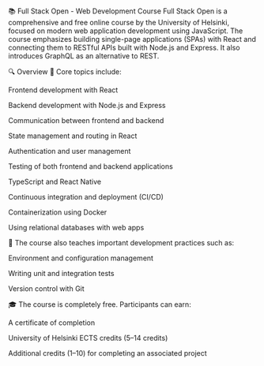 📚 Full Stack Open - Web Development Course
Full Stack Open is a comprehensive and free online course by the University of Helsinki, focused on modern web application development using JavaScript. The course emphasizes building single-page applications (SPAs) with React and connecting them to RESTful APIs built with Node.js and Express. It also introduces GraphQL as an alternative to REST.

🔍 Overview
📌 Core topics include:

Frontend development with React

Backend development with Node.js and Express

Communication between frontend and backend

State management and routing in React

Authentication and user management

Testing of both frontend and backend applications

TypeScript and React Native

Continuous integration and deployment (CI/CD)

Containerization using Docker

Using relational databases with web apps

🧪 The course also teaches important development practices such as:

Environment and configuration management

Writing unit and integration tests

Version control with Git

🎓 The course is completely free. Participants can earn:

A certificate of completion

University of Helsinki ECTS credits (5–14 credits)

Additional credits (1–10) for completing an associated project


